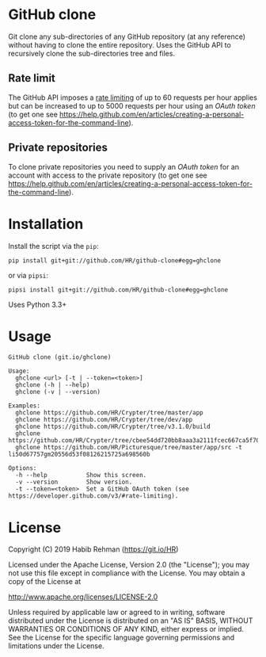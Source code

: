 # GitHub clone
Git clone any sub-directories of any GitHub repository (at any reference) without having to clone the entire repository.
Uses the GitHub API to recursively clone the sub-directories tree and files.

## Rate limit
The GitHub API imposes a [rate limiting](https://developer.github.com/v3/#rate-limiting) of up to 60 requests per hour applies but can be increased to up to 5000 requests per hour using an _OAuth token_ (to get one see https://help.github.com/en/articles/creating-a-personal-access-token-for-the-command-line).

## Private repositories
To clone private repositories you need to supply an _OAuth token_ for an account with access to the private repository (to get one see https://help.github.com/en/articles/creating-a-personal-access-token-for-the-command-line).

# Installation
Install the script via the `pip`:
```
pip install git+git://github.com/HR/github-clone#egg=ghclone
```
or via `pipsi`:
```
pipsi install git+git://github.com/HR/github-clone#egg=ghclone
```
Uses Python 3.3+

# Usage
```
GitHub clone (git.io/ghclone)

Usage:
  ghclone <url> [-t | --token=<token>]
  ghclone (-h | --help)
  ghclone (-v | --version)

Examples:
  ghclone https://github.com/HR/Crypter/tree/master/app
  ghclone https://github.com/HR/Crypter/tree/dev/app
  ghclone https://github.com/HR/Crypter/tree/v3.1.0/build
  ghclone https://github.com/HR/Crypter/tree/cbee54dd720bb8aaa3a2111fcec667ca5f700510/build
  ghclone https://github.com/HR/Picturesque/tree/master/app/src -t li50d67757gm20556d53f08126215725a698560b

Options:
  -h --help           Show this screen.
  -v --version        Show version.
  -t --token=<token>  Set a GitHub OAuth token (see https://developer.github.com/v3/#rate-limiting).
```
# License
Copyright (C) 2019 Habib Rehman (https://git.io/HR)

Licensed under the Apache License, Version 2.0 (the "License");
you may not use this file except in compliance with the License.
You may obtain a copy of the License at

http://www.apache.org/licenses/LICENSE-2.0

Unless required by applicable law or agreed to in writing, software
distributed under the License is distributed on an "AS IS" BASIS,
WITHOUT WARRANTIES OR CONDITIONS OF ANY KIND, either express or implied.
See the License for the specific language governing permissions and
limitations under the License.

